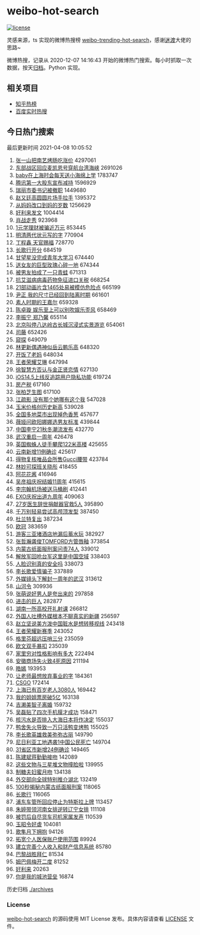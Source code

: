 # weibo-hot-search

[![license](https://img.shields.io/github/license/Arrackisarookie/weibo-hot-search)](https://github.com/Arrackisarookie/weibo-hot-search/blob/master/LICENSE)

灵感来源，ts 实现的微博热搜榜 [weibo-trending-hot-search](https://github.com/justjavac/weibo-trending-hot-search)，感谢[迷渡](https://github.com/justjavac)大佬的思路~

微博热搜，记录从 2020-12-07 14:16:43 开始的微博热门搜索。每小时抓取一次数据，按天[归档](./archives)。Python 实现。

## 相关项目
+ [知乎热榜](https://github.com/Arrackisarookie/zhihu-top-search)
+ [百度实时热搜](https://github.com/Arrackisarookie/baidu-hot-search)

## 今日热门搜索

<!-- Rank Begin -->

最后更新时间 2021-04-08 10:05:52

1. [张一山把南艺烤肠吃涨价](https://s.weibo.com/weibo?q=%E5%BC%A0%E4%B8%80%E5%B1%B1%E6%8A%8A%E5%8D%97%E8%89%BA%E7%83%A4%E8%82%A0%E5%90%83%E6%B6%A8%E4%BB%B7&Refer=top) 4297061
1. [东部战区回应麦凯恩号穿航台湾海峡](https://s.weibo.com/weibo?q=%E4%B8%9C%E9%83%A8%E6%88%98%E5%8C%BA%E5%9B%9E%E5%BA%94%E9%BA%A6%E5%87%AF%E6%81%A9%E5%8F%B7%E7%A9%BF%E8%88%AA%E5%8F%B0%E6%B9%BE%E6%B5%B7%E5%B3%A1&Refer=top) 2691026
1. [baby在上海时会每天送小海绵上学](https://s.weibo.com/weibo?q=%23baby%E5%9C%A8%E4%B8%8A%E6%B5%B7%E6%97%B6%E4%BC%9A%E6%AF%8F%E5%A4%A9%E9%80%81%E5%B0%8F%E6%B5%B7%E7%BB%B5%E4%B8%8A%E5%AD%A6%23&Refer=top) 1783747
1. [腾讯第一大股东宣布减持](https://s.weibo.com/weibo?q=%E8%85%BE%E8%AE%AF%E7%AC%AC%E4%B8%80%E5%A4%A7%E8%82%A1%E4%B8%9C%E5%AE%A3%E5%B8%83%E5%87%8F%E6%8C%81&Refer=top) 1596929
1. [瑞丽市委书记被撤职](https://s.weibo.com/weibo?q=%23%E7%91%9E%E4%B8%BD%E5%B8%82%E5%A7%94%E4%B9%A6%E8%AE%B0%E8%A2%AB%E6%92%A4%E8%81%8C%23&Refer=top) 1449680
1. [赵又廷高圆圆片场手拉手](https://s.weibo.com/weibo?q=%E8%B5%B5%E5%8F%88%E5%BB%B7%E9%AB%98%E5%9C%86%E5%9C%86%E7%89%87%E5%9C%BA%E6%89%8B%E6%8B%89%E6%89%8B&Refer=top) 1395372
1. [从妈妈改口到妈的岁数](https://s.weibo.com/weibo?q=%23%E4%BB%8E%E5%A6%88%E5%A6%88%E6%94%B9%E5%8F%A3%E5%88%B0%E5%A6%88%E7%9A%84%E5%B2%81%E6%95%B0%23&Refer=top) 1256629
1. [好利来发文](https://s.weibo.com/weibo?q=%23%E5%A5%BD%E5%88%A9%E6%9D%A5%E5%8F%91%E6%96%87%23&Refer=top) 1004414
1. [肖战走秀](https://s.weibo.com/weibo?q=%23%E8%82%96%E6%88%98%E8%B5%B0%E7%A7%80%23&Refer=top) 923968
1. [1元学理财被骗近万元](https://s.weibo.com/weibo?q=%231%E5%85%83%E5%AD%A6%E7%90%86%E8%B4%A2%E8%A2%AB%E9%AA%97%E8%BF%91%E4%B8%87%E5%85%83%23&Refer=top) 853445
1. [明清两代状元写的字](https://s.weibo.com/weibo?q=%23%E6%98%8E%E6%B8%85%E4%B8%A4%E4%BB%A3%E7%8A%B6%E5%85%83%E5%86%99%E7%9A%84%E5%AD%97%23&Refer=top) 770904
1. [丁程鑫 天官赐福](https://s.weibo.com/weibo?q=%E4%B8%81%E7%A8%8B%E9%91%AB%20%E5%A4%A9%E5%AE%98%E8%B5%90%E7%A6%8F&Refer=top) 728770
1. [长歌行开分](https://s.weibo.com/weibo?q=%E9%95%BF%E6%AD%8C%E8%A1%8C%E5%BC%80%E5%88%86&Refer=top) 684519
1. [甘望星没完成青年大学习](https://s.weibo.com/weibo?q=%23%E7%94%98%E6%9C%9B%E6%98%9F%E6%B2%A1%E5%AE%8C%E6%88%90%E9%9D%92%E5%B9%B4%E5%A4%A7%E5%AD%A6%E4%B9%A0%23&Refer=top) 674440
1. [送女友的巨型玫瑰心碎一地](https://s.weibo.com/weibo?q=%23%E9%80%81%E5%A5%B3%E5%8F%8B%E7%9A%84%E5%B7%A8%E5%9E%8B%E7%8E%AB%E7%91%B0%E5%BF%83%E7%A2%8E%E4%B8%80%E5%9C%B0%23&Refer=top) 674344
1. [被男友拍成了一只青蛙](https://s.weibo.com/weibo?q=%23%E8%A2%AB%E7%94%B7%E5%8F%8B%E6%8B%8D%E6%88%90%E4%BA%86%E4%B8%80%E5%8F%AA%E9%9D%92%E8%9B%99%23&Refer=top) 671313
1. [抗艾滋病病毒药物免征进口关税](https://s.weibo.com/weibo?q=%23%E6%8A%97%E8%89%BE%E6%BB%8B%E7%97%85%E7%97%85%E6%AF%92%E8%8D%AF%E7%89%A9%E5%85%8D%E5%BE%81%E8%BF%9B%E5%8F%A3%E5%85%B3%E7%A8%8E%23&Refer=top) 668254
1. [21部动画片含1465处易被模仿危险点](https://s.weibo.com/weibo?q=%2321%E9%83%A8%E5%8A%A8%E7%94%BB%E7%89%87%E5%90%AB1465%E5%A4%84%E6%98%93%E8%A2%AB%E6%A8%A1%E4%BB%BF%E5%8D%B1%E9%99%A9%E7%82%B9%23&Refer=top) 665199
1. [尹正 我的尺寸已经回到陆离时期](https://s.weibo.com/weibo?q=%E5%B0%B9%E6%AD%A3%20%E6%88%91%E7%9A%84%E5%B0%BA%E5%AF%B8%E5%B7%B2%E7%BB%8F%E5%9B%9E%E5%88%B0%E9%99%86%E7%A6%BB%E6%97%B6%E6%9C%9F&Refer=top) 661601
1. [素人时期的王嘉尔](https://s.weibo.com/weibo?q=%23%E7%B4%A0%E4%BA%BA%E6%97%B6%E6%9C%9F%E7%9A%84%E7%8E%8B%E5%98%89%E5%B0%94%23&Refer=top) 659328
1. [陈卓璇 娱乐至上可以别吹娱乐歪风](https://s.weibo.com/weibo?q=%E9%99%88%E5%8D%93%E7%92%87%20%E5%A8%B1%E4%B9%90%E8%87%B3%E4%B8%8A%E5%8F%AF%E4%BB%A5%E5%88%AB%E5%90%B9%E5%A8%B1%E4%B9%90%E6%AD%AA%E9%A3%8E&Refer=top) 658469
1. [李振宁 郑乃馨](https://s.weibo.com/weibo?q=%E6%9D%8E%E6%8C%AF%E5%AE%81%20%E9%83%91%E4%B9%83%E9%A6%A8&Refer=top) 655114
1. [北京叫停八达岭古长城沉浸式实景游览](https://s.weibo.com/weibo?q=%23%E5%8C%97%E4%BA%AC%E5%8F%AB%E5%81%9C%E5%85%AB%E8%BE%BE%E5%B2%AD%E5%8F%A4%E9%95%BF%E5%9F%8E%E6%B2%89%E6%B5%B8%E5%BC%8F%E5%AE%9E%E6%99%AF%E6%B8%B8%E8%A7%88%23&Refer=top) 654061
1. [司藤](https://s.weibo.com/weibo?q=%E5%8F%B8%E8%97%A4&Refer=top) 652426
1. [窥探](https://s.weibo.com/weibo?q=%E7%AA%A5%E6%8E%A2&Refer=top) 649079
1. [林更新偶遇神似岳云鹏乐高](https://s.weibo.com/weibo?q=%23%E6%9E%97%E6%9B%B4%E6%96%B0%E5%81%B6%E9%81%87%E7%A5%9E%E4%BC%BC%E5%B2%B3%E4%BA%91%E9%B9%8F%E4%B9%90%E9%AB%98%23&Refer=top) 648320
1. [开饭了老妈](https://s.weibo.com/weibo?q=%23%E5%BC%80%E9%A5%AD%E4%BA%86%E8%80%81%E5%A6%88%23&Refer=top) 648034
1. [王者荣耀艾琳](https://s.weibo.com/weibo?q=%E7%8E%8B%E8%80%85%E8%8D%A3%E8%80%80%E8%89%BE%E7%90%B3&Refer=top) 647994
1. [徐智慧方否认与金正贤恋情](https://s.weibo.com/weibo?q=%E5%BE%90%E6%99%BA%E6%85%A7%E6%96%B9%E5%90%A6%E8%AE%A4%E4%B8%8E%E9%87%91%E6%AD%A3%E8%B4%A4%E6%81%8B%E6%83%85&Refer=top) 627130
1. [iOS14.5上线反追踪用户隐私功能](https://s.weibo.com/weibo?q=%23iOS14.5%E4%B8%8A%E7%BA%BF%E5%8F%8D%E8%BF%BD%E8%B8%AA%E7%94%A8%E6%88%B7%E9%9A%90%E7%A7%81%E5%8A%9F%E8%83%BD%23&Refer=top) 619724
1. [房产税](https://s.weibo.com/weibo?q=%E6%88%BF%E4%BA%A7%E7%A8%8E&Refer=top) 617160
1. [张柏芝生图](https://s.weibo.com/weibo?q=%E5%BC%A0%E6%9F%8F%E8%8A%9D%E7%94%9F%E5%9B%BE&Refer=top) 617100
1. [江疏影 没有那个她哪有这个我](https://s.weibo.com/weibo?q=%E6%B1%9F%E7%96%8F%E5%BD%B1%20%E6%B2%A1%E6%9C%89%E9%82%A3%E4%B8%AA%E5%A5%B9%E5%93%AA%E6%9C%89%E8%BF%99%E4%B8%AA%E6%88%91&Refer=top) 547028
1. [玉米价格创历史新高](https://s.weibo.com/weibo?q=%E7%8E%89%E7%B1%B3%E4%BB%B7%E6%A0%BC%E5%88%9B%E5%8E%86%E5%8F%B2%E6%96%B0%E9%AB%98&Refer=top) 539028
1. [全国多地菜市出现掉色香葱](https://s.weibo.com/weibo?q=%E5%85%A8%E5%9B%BD%E5%A4%9A%E5%9C%B0%E8%8F%9C%E5%B8%82%E5%87%BA%E7%8E%B0%E6%8E%89%E8%89%B2%E9%A6%99%E8%91%B1&Refer=top) 457677
1. [薇娅问欧阳娜娜选男友标准](https://s.weibo.com/weibo?q=%23%E8%96%87%E5%A8%85%E9%97%AE%E6%AC%A7%E9%98%B3%E5%A8%9C%E5%A8%9C%E9%80%89%E7%94%B7%E5%8F%8B%E6%A0%87%E5%87%86%23&Refer=top) 439844
1. [中国李宁21秋冬潮流发布](https://s.weibo.com/weibo?q=%E4%B8%AD%E5%9B%BD%E6%9D%8E%E5%AE%8121%E7%A7%8B%E5%86%AC%E6%BD%AE%E6%B5%81%E5%8F%91%E5%B8%83&Refer=top) 432770
1. [武汉重启一周年](https://s.weibo.com/weibo?q=%23%E6%AD%A6%E6%B1%89%E9%87%8D%E5%90%AF%E4%B8%80%E5%91%A8%E5%B9%B4%23&Refer=top) 426478
1. [英国蜘蛛人徒手攀爬122米高楼](https://s.weibo.com/weibo?q=%E8%8B%B1%E5%9B%BD%E8%9C%98%E8%9B%9B%E4%BA%BA%E5%BE%92%E6%89%8B%E6%94%80%E7%88%AC122%E7%B1%B3%E9%AB%98%E6%A5%BC&Refer=top) 425655
1. [云南新增11例确诊](https://s.weibo.com/weibo?q=%E4%BA%91%E5%8D%97%E6%96%B0%E5%A2%9E11%E4%BE%8B%E7%A1%AE%E8%AF%8A&Refer=top) 425617
1. [得物复核唯品会所售Gucci腰带](https://s.weibo.com/weibo?q=%23%E5%BE%97%E7%89%A9%E5%A4%8D%E6%A0%B8%E5%94%AF%E5%93%81%E4%BC%9A%E6%89%80%E5%94%AEGucci%E8%85%B0%E5%B8%A6%23&Refer=top) 423784
1. [林妙可探班关晓彤](https://s.weibo.com/weibo?q=%23%E6%9E%97%E5%A6%99%E5%8F%AF%E6%8E%A2%E7%8F%AD%E5%85%B3%E6%99%93%E5%BD%A4%23&Refer=top) 418455
1. [阿花花酱](https://s.weibo.com/weibo?q=%E9%98%BF%E8%8A%B1%E8%8A%B1%E9%85%B1&Refer=top) 416946
1. [吴彦祖庆祝结婚11周年](https://s.weibo.com/weibo?q=%E5%90%B4%E5%BD%A6%E7%A5%96%E5%BA%86%E7%A5%9D%E7%BB%93%E5%A9%9A11%E5%91%A8%E5%B9%B4&Refer=top) 415615
1. [李宗翰机场被送马桶刷](https://s.weibo.com/weibo?q=%23%E6%9D%8E%E5%AE%97%E7%BF%B0%E6%9C%BA%E5%9C%BA%E8%A2%AB%E9%80%81%E9%A9%AC%E6%A1%B6%E5%88%B7%23&Refer=top) 412441
1. [EXO庆祝出道九周年](https://s.weibo.com/weibo?q=%23EXO%E5%BA%86%E7%A5%9D%E5%87%BA%E9%81%93%E4%B9%9D%E5%91%A8%E5%B9%B4%23&Refer=top) 409063
1. [27岁医生辞世捐献器官救5人](https://s.weibo.com/weibo?q=%2327%E5%B2%81%E5%8C%BB%E7%94%9F%E8%BE%9E%E4%B8%96%E6%8D%90%E7%8C%AE%E5%99%A8%E5%AE%98%E6%95%915%E4%BA%BA%23&Refer=top) 395890
1. [千万别轻易尝试高颅顶发型](https://s.weibo.com/weibo?q=%23%E5%8D%83%E4%B8%87%E5%88%AB%E8%BD%BB%E6%98%93%E5%B0%9D%E8%AF%95%E9%AB%98%E9%A2%85%E9%A1%B6%E5%8F%91%E5%9E%8B%23&Refer=top) 387450
1. [杜兰特复出](https://s.weibo.com/weibo?q=%E6%9D%9C%E5%85%B0%E7%89%B9%E5%A4%8D%E5%87%BA&Refer=top) 387234
1. [欧冠](https://s.weibo.com/weibo?q=%E6%AC%A7%E5%86%A0&Refer=top) 383659
1. [游客三亚堵酒店地漏后蓄水玩](https://s.weibo.com/weibo?q=%E6%B8%B8%E5%AE%A2%E4%B8%89%E4%BA%9A%E5%A0%B5%E9%85%92%E5%BA%97%E5%9C%B0%E6%BC%8F%E5%90%8E%E8%93%84%E6%B0%B4%E7%8E%A9&Refer=top) 382927
1. [张哲瀚龚俊TOMFORD方管唇釉](https://s.weibo.com/weibo?q=%E5%BC%A0%E5%93%B2%E7%80%9A%E9%BE%9A%E4%BF%8ATOMFORD%E6%96%B9%E7%AE%A1%E5%94%87%E9%87%89&Refer=top) 373854
1. [内蒙古纸面服刑案问责74人](https://s.weibo.com/weibo?q=%E5%86%85%E8%92%99%E5%8F%A4%E7%BA%B8%E9%9D%A2%E6%9C%8D%E5%88%91%E6%A1%88%E9%97%AE%E8%B4%A374%E4%BA%BA&Refer=top) 339012
1. [解放军回呛台军这里是中国空域](https://s.weibo.com/weibo?q=%23%E8%A7%A3%E6%94%BE%E5%86%9B%E5%9B%9E%E5%91%9B%E5%8F%B0%E5%86%9B%E8%BF%99%E9%87%8C%E6%98%AF%E4%B8%AD%E5%9B%BD%E7%A9%BA%E5%9F%9F%23&Refer=top) 338403
1. [人脸识别真的安全吗](https://s.weibo.com/weibo?q=%23%E4%BA%BA%E8%84%B8%E8%AF%86%E5%88%AB%E7%9C%9F%E7%9A%84%E5%AE%89%E5%85%A8%E5%90%97%23&Refer=top) 338073
1. [李长歌爱情骗子](https://s.weibo.com/weibo?q=%23%E6%9D%8E%E9%95%BF%E6%AD%8C%E7%88%B1%E6%83%85%E9%AA%97%E5%AD%90%23&Refer=top) 337889
1. [外媒镜头下解封一周年的武汉](https://s.weibo.com/weibo?q=%E5%A4%96%E5%AA%92%E9%95%9C%E5%A4%B4%E4%B8%8B%E8%A7%A3%E5%B0%81%E4%B8%80%E5%91%A8%E5%B9%B4%E7%9A%84%E6%AD%A6%E6%B1%89&Refer=top) 313612
1. [山河令](https://s.weibo.com/weibo?q=%E5%B1%B1%E6%B2%B3%E4%BB%A4&Refer=top) 309936
1. [张萌说好男人是夸出来的](https://s.weibo.com/weibo?q=%23%E5%BC%A0%E8%90%8C%E8%AF%B4%E5%A5%BD%E7%94%B7%E4%BA%BA%E6%98%AF%E5%A4%B8%E5%87%BA%E6%9D%A5%E7%9A%84%23&Refer=top) 297858
1. [进击的巨人](https://s.weibo.com/weibo?q=%E8%BF%9B%E5%87%BB%E7%9A%84%E5%B7%A8%E4%BA%BA&Refer=top) 282877
1. [湖南一所高校开礼射课](https://s.weibo.com/weibo?q=%23%E6%B9%96%E5%8D%97%E4%B8%80%E6%89%80%E9%AB%98%E6%A0%A1%E5%BC%80%E7%A4%BC%E5%B0%84%E8%AF%BE%23&Refer=top) 266812
1. [外国人吐槽外媒根本不聊真实的新疆](https://s.weibo.com/weibo?q=%23%E5%A4%96%E5%9B%BD%E4%BA%BA%E5%90%90%E6%A7%BD%E5%A4%96%E5%AA%92%E6%A0%B9%E6%9C%AC%E4%B8%8D%E8%81%8A%E7%9C%9F%E5%AE%9E%E7%9A%84%E6%96%B0%E7%96%86%23&Refer=top) 256597
1. [赵立坚说美方泼中国脏水是想转移视线](https://s.weibo.com/weibo?q=%23%E8%B5%B5%E7%AB%8B%E5%9D%9A%E8%AF%B4%E7%BE%8E%E6%96%B9%E6%B3%BC%E4%B8%AD%E5%9B%BD%E8%84%8F%E6%B0%B4%E6%98%AF%E6%83%B3%E8%BD%AC%E7%A7%BB%E8%A7%86%E7%BA%BF%23&Refer=top) 243418
1. [王者荣耀新赛季](https://s.weibo.com/weibo?q=%E7%8E%8B%E8%80%85%E8%8D%A3%E8%80%80%E6%96%B0%E8%B5%9B%E5%AD%A3&Refer=top) 243052
1. [格里芬超远压哨三分](https://s.weibo.com/weibo?q=%E6%A0%BC%E9%87%8C%E8%8A%AC%E8%B6%85%E8%BF%9C%E5%8E%8B%E5%93%A8%E4%B8%89%E5%88%86&Refer=top) 235059
1. [欧文双手暴扣](https://s.weibo.com/weibo?q=%E6%AC%A7%E6%96%87%E5%8F%8C%E6%89%8B%E6%9A%B4%E6%89%A3&Refer=top) 235039
1. [家里穷对性格影响有多大](https://s.weibo.com/weibo?q=%23%E5%AE%B6%E9%87%8C%E7%A9%B7%E5%AF%B9%E6%80%A7%E6%A0%BC%E5%BD%B1%E5%93%8D%E6%9C%89%E5%A4%9A%E5%A4%A7%23&Refer=top) 222494
1. [安徽商场失火致4死原因](https://s.weibo.com/weibo?q=%23%E5%AE%89%E5%BE%BD%E5%95%86%E5%9C%BA%E5%A4%B1%E7%81%AB%E8%87%B44%E6%AD%BB%E5%8E%9F%E5%9B%A0%23&Refer=top) 211194
1. [皓嫣](https://s.weibo.com/weibo?q=%E7%9A%93%E5%AB%A3&Refer=top) 193953
1. [让老师最想放弃事业的字](https://s.weibo.com/weibo?q=%23%E8%AE%A9%E8%80%81%E5%B8%88%E6%9C%80%E6%83%B3%E6%94%BE%E5%BC%83%E4%BA%8B%E4%B8%9A%E7%9A%84%E5%AD%97%23&Refer=top) 184361
1. [CSGO](https://s.weibo.com/weibo?q=CSGO&Refer=top) 172414
1. [上海已有百岁老人3080人](https://s.weibo.com/weibo?q=%23%E4%B8%8A%E6%B5%B7%E5%B7%B2%E6%9C%89%E7%99%BE%E5%B2%81%E8%80%81%E4%BA%BA3080%E4%BA%BA%23&Refer=top) 169442
1. [我的姐姐票房破5亿](https://s.weibo.com/weibo?q=%23%E6%88%91%E7%9A%84%E5%A7%90%E5%A7%90%E7%A5%A8%E6%88%BF%E7%A0%B45%E4%BA%BF%23&Refer=top) 163138
1. [吉濑美智子离婚](https://s.weibo.com/weibo?q=%E5%90%89%E6%BF%91%E7%BE%8E%E6%99%BA%E5%AD%90%E7%A6%BB%E5%A9%9A&Refer=top) 159732
1. [吴磊贴了四次手机膜才成功](https://s.weibo.com/weibo?q=%23%E5%90%B4%E7%A3%8A%E8%B4%B4%E4%BA%86%E5%9B%9B%E6%AC%A1%E6%89%8B%E6%9C%BA%E8%86%9C%E6%89%8D%E6%88%90%E5%8A%9F%23&Refer=top) 158471
1. [核污水是否排入大海日本将作决定](https://s.weibo.com/weibo?q=%23%E6%A0%B8%E6%B1%A1%E6%B0%B4%E6%98%AF%E5%90%A6%E6%8E%92%E5%85%A5%E5%A4%A7%E6%B5%B7%E6%97%A5%E6%9C%AC%E5%B0%86%E4%BD%9C%E5%86%B3%E5%AE%9A%23&Refer=top) 155037
1. [鸭舍失火导致一万只活鸭变烤鸭](https://s.weibo.com/weibo?q=%23%E9%B8%AD%E8%88%8D%E5%A4%B1%E7%81%AB%E5%AF%BC%E8%87%B4%E4%B8%80%E4%B8%87%E5%8F%AA%E6%B4%BB%E9%B8%AD%E5%8F%98%E7%83%A4%E9%B8%AD%23&Refer=top) 155025
1. [李长歌英雄救美弥弥古丽](https://s.weibo.com/weibo?q=%23%E6%9D%8E%E9%95%BF%E6%AD%8C%E8%8B%B1%E9%9B%84%E6%95%91%E7%BE%8E%E5%BC%A5%E5%BC%A5%E5%8F%A4%E4%B8%BD%23&Refer=top) 149790
1. [尼日利亚工地遇袭1中国公民死亡](https://s.weibo.com/weibo?q=%23%E5%B0%BC%E6%97%A5%E5%88%A9%E4%BA%9A%E5%B7%A5%E5%9C%B0%E9%81%87%E8%A2%AD1%E4%B8%AD%E5%9B%BD%E5%85%AC%E6%B0%91%E6%AD%BB%E4%BA%A1%23&Refer=top) 149704
1. [31省区市新增24例确诊](https://s.weibo.com/weibo?q=%2331%E7%9C%81%E5%8C%BA%E5%B8%82%E6%96%B0%E5%A2%9E24%E4%BE%8B%E7%A1%AE%E8%AF%8A%23&Refer=top) 149465
1. [陈建斌蒋勤勤接吻](https://s.weibo.com/weibo?q=%23%E9%99%88%E5%BB%BA%E6%96%8C%E8%92%8B%E5%8B%A4%E5%8B%A4%E6%8E%A5%E5%90%BB%23&Refer=top) 142089
1. [这些文物与三星堆文物撞脸啦](https://s.weibo.com/weibo?q=%23%E8%BF%99%E4%BA%9B%E6%96%87%E7%89%A9%E4%B8%8E%E4%B8%89%E6%98%9F%E5%A0%86%E6%96%87%E7%89%A9%E6%92%9E%E8%84%B8%E5%95%A6%23&Refer=top) 139955
1. [制糖夫妇蜜月吻](https://s.weibo.com/weibo?q=%23%E5%88%B6%E7%B3%96%E5%A4%AB%E5%A6%87%E8%9C%9C%E6%9C%88%E5%90%BB%23&Refer=top) 134138
1. [外交部向全球特别推介湖北](https://s.weibo.com/weibo?q=%23%E5%A4%96%E4%BA%A4%E9%83%A8%E5%90%91%E5%85%A8%E7%90%83%E7%89%B9%E5%88%AB%E6%8E%A8%E4%BB%8B%E6%B9%96%E5%8C%97%23&Refer=top) 132419
1. [100秒揭秘内蒙古纸面服刑案](https://s.weibo.com/weibo?q=%23100%E7%A7%92%E6%8F%AD%E7%A7%98%E5%86%85%E8%92%99%E5%8F%A4%E7%BA%B8%E9%9D%A2%E6%9C%8D%E5%88%91%E6%A1%88%23&Refer=top) 118065
1. [长歌行](https://s.weibo.com/weibo?q=%E9%95%BF%E6%AD%8C%E8%A1%8C&Refer=top) 116065
1. [浦东车管所回应停止为特斯拉上牌](https://s.weibo.com/weibo?q=%E6%B5%A6%E4%B8%9C%E8%BD%A6%E7%AE%A1%E6%89%80%E5%9B%9E%E5%BA%94%E5%81%9C%E6%AD%A2%E4%B8%BA%E7%89%B9%E6%96%AF%E6%8B%89%E4%B8%8A%E7%89%8C&Refer=top) 113457
1. [朱婷带领河南女排逆转辽宁女排](https://s.weibo.com/weibo?q=%23%E6%9C%B1%E5%A9%B7%E5%B8%A6%E9%A2%86%E6%B2%B3%E5%8D%97%E5%A5%B3%E6%8E%92%E9%80%86%E8%BD%AC%E8%BE%BD%E5%AE%81%E5%A5%B3%E6%8E%92%23&Refer=top) 111108
1. [被罚后自尽货车司机家属发声](https://s.weibo.com/weibo?q=%23%E8%A2%AB%E7%BD%9A%E5%90%8E%E8%87%AA%E5%B0%BD%E8%B4%A7%E8%BD%A6%E5%8F%B8%E6%9C%BA%E5%AE%B6%E5%B1%9E%E5%8F%91%E5%A3%B0%23&Refer=top) 110539
1. [玉昭令好虐](https://s.weibo.com/weibo?q=%23%E7%8E%89%E6%98%AD%E4%BB%A4%E5%A5%BD%E8%99%90%23&Refer=top) 104081
1. [歌隼月下拥抱](https://s.weibo.com/weibo?q=%23%E6%AD%8C%E9%9A%BC%E6%9C%88%E4%B8%8B%E6%8B%A5%E6%8A%B1%23&Refer=top) 94126
1. [拓宽个人医保账户使用范围](https://s.weibo.com/weibo?q=%23%E6%8B%93%E5%AE%BD%E4%B8%AA%E4%BA%BA%E5%8C%BB%E4%BF%9D%E8%B4%A6%E6%88%B7%E4%BD%BF%E7%94%A8%E8%8C%83%E5%9B%B4%23&Refer=top) 89924
1. [建立完善个人收入和财产信息系统](https://s.weibo.com/weibo?q=%23%E5%BB%BA%E7%AB%8B%E5%AE%8C%E5%96%84%E4%B8%AA%E4%BA%BA%E6%94%B6%E5%85%A5%E5%92%8C%E8%B4%A2%E4%BA%A7%E4%BF%A1%E6%81%AF%E7%B3%BB%E7%BB%9F%23&Refer=top) 85780
1. [巴黎战胜拜仁](https://s.weibo.com/weibo?q=%E5%B7%B4%E9%BB%8E%E6%88%98%E8%83%9C%E6%8B%9C%E4%BB%81&Refer=top) 81534
1. [姆巴佩梅开二度](https://s.weibo.com/weibo?q=%E5%A7%86%E5%B7%B4%E4%BD%A9%E6%A2%85%E5%BC%80%E4%BA%8C%E5%BA%A6&Refer=top) 81252
1. [好利来](https://s.weibo.com/weibo?q=%E5%A5%BD%E5%88%A9%E6%9D%A5&Refer=top) 20263
1. [你是我的城池营垒](https://s.weibo.com/weibo?q=%E4%BD%A0%E6%98%AF%E6%88%91%E7%9A%84%E5%9F%8E%E6%B1%A0%E8%90%A5%E5%9E%92&Refer=top) 16874
<!-- Rank End -->

历史归档 [./archives](./archives)

### License

[weibo-hot-search](https://github.com/Arrackisarookie/weibo-hot-search) 的源码使用 MIT License 发布。具体内容请查看 [LICENSE](./LICENSE) 文件。
